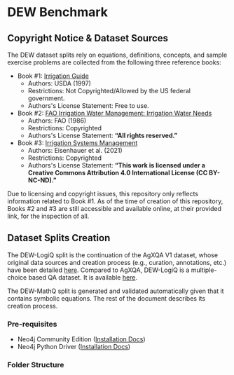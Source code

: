 # DEW Benchmark

## Copyright Notice & Dataset Sources

The DEW dataset splits rely on equations, definitions, concepts, and sample exercise problems are collected from the following three reference books:

* Book #1: [Irrigation Guide](https://irrigationtoolbox.com/NEH/Part652_NationalIrrigationGuide/cov_pre.pdf)
    * Authors: USDA (1997)
    * Restrictions: Not Copyrighted/Allowed by the US federal government.
    * Authors's License Statement: Free to use.
* Book #2: [FAO Irrigation Water Management: Irrigation Water Needs](https://www.fao.org/4/s2022e/s2022e00.htm)
    * Authors: FAO (1986)
    * Restrictions: Copyrighted  
    * Authors's License Statement: **“All rights reserved.”**
* Book #3: [Irrigation Systems Management](https://asabe.org/ism)
    * Authors: Eisenhauer et al. (2021)
    * Restrictions: Copyrighted
    * Authors's License Statement: **“This work is licensed under a Creative Commons Attribution 4.0 International License (CC BY-NC-ND).”**


Due to licensing and copyright issues, this repository only reflects information related to Book #1. As of the time of creation of this repository, Books #2 and #3 are still accessible and available online, at their provided link, for the inspection of all.


## Dataset Splits Creation

The DEW-LogiQ split is the continuation of the AgXQA V1 dataset, whose original data sources and creation process (e.g., curation, annotations, etc.)  have been detailed [here](https://huggingface.co/datasets/msu-ceco/agxqa_v1). Compared to AgXQA, DEW-LogiQ is a multiple-choice based QA dataset. It is available [here](). 

The DEW-MathQ split is generated and validated automatically given that it contains symbolic equations. The rest of the document describes its creation process.


### Pre-requisites

* Neo4j Community Edition ([Installation Docs](https://neo4j.com/docs/operations-manual/current/installation/))
* Neo4j Python Driver ([Installation Docs](https://neo4j.com/docs/python-manual/current/install/))


### Folder Structure



